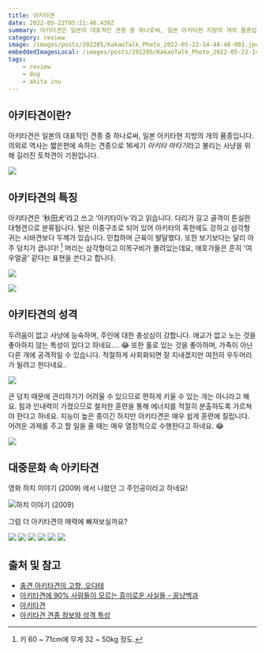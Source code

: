 ```yaml
---
title: 아키타견
date: 2022-05-22T05:21:48.438Z
summary: 아키타견은 일본의 대표적인 견종 중 하나로써, 일본 아키타현 지방의 개의 품종입니다. 의외로 역사는 짧은편에 속하는 견종으로 16세기 아키타 마타기라고 불리는 사냥을 위해 길러진 토착견이 기원입니다.
category: review
image: /images/posts/202205/KakaoTalk_Photo_2022-05-22-14-48-48-001.jpeg
embeddedImagesLocal: /images/posts/202205/KakaoTalk_Photo_2022-05-22-14-48-48-001.jpeg
tags:
    - review
    - dog
    - akita inu
---
```


## 아키타견이란?

아키타견은 일본의 대표적인 견종 중 하나로써, 일본 아키타현 지방의 개의 품종입니다. 의외로 역사는 짧은편에 속하는 견종으로 16세기 *아키타 마타기*라고 불리는 사냥을 위해 길러진 토착견이 기원입니다.

![](/images/posts/202205/KakaoTalk_Photo_2022-05-22-14-48-49-002.jpeg)

## 아키타견의 특징

아키타견은 ‘秋田犬’라고 쓰고 ‘아키타이누’라고 읽습니다. 다리가 길고 골격이 튼실한 대형견으로 분류됩니다.
털은 이중구조로 되어 있어 아키타의 혹한에도 강하고 삼각형 귀는 시바견보다 두께가 있습니다.
민첩하며 근육이 발달했다. 또한 보기보다는 달리 아주 덩치가 큽니다! [^1] 머리는 삼각형이고 이목구비가 몰려있는데요, 애호가들은 흔히 '여우얼굴' 같다는 표현을 쓴다고 합니다.

![](/images/posts/202205/KakaoTalk_Photo_2022-05-22-14-48-49-006.jpeg)

[^1]: 키 60 ~ 71cm에 무게 32 ~ 50kg 정도.

![](/images/posts/202205/KakaoTalk_Photo_2022-05-22-14-48-49-003.jpeg)

## 아키타견의 성격

두려움이 없고 사냥에 능숙하며, 주인에 대한 충성심이 강합니다. 애교가 없고 노는 것을 좋아하지 않는 특성이 있다고 하네요.... 😂
또한 홀로 있는 것을 좋아하며, 가족이 아닌 다른 개에 공격적일 수 있습니다. 적절하게 사회화되면 잘 지내겠지만 여전히 우두머리가 될려고 한다네요..

![](/images/posts/202205/KakaoTalk_Photo_2022-05-22-14-48-49-004.jpeg)

큰 덩치 때문에 관리하기가 어려울 수 있으므로 편하게 키울 수 있는 개는 아니라고 해요. 힘과 인내력이 가졌으므로 철저한 훈련을 통해 에너지를 적절히 분출하도록 가르쳐야 한다고 하네요. 지능이 높은 종이긴 하지만 아키타견은 매우 쉽게 훈련에 질립니다. 어려운 과제를 주고 할 일을 줄 때는 매우 열정적으로 수행한다고 하네요. 😂

![](/images/posts/202205/KakaoTalk_Photo_2022-05-22-14-48-49-005.jpeg)

## 대중문화 속 아키타견

영화 하치 이야기 (2009) 에서 나왔던 그 주인공이라고 하네요!

![하치 이야기 (2009)](https://m.media-amazon.com/images/M/MV5BNzE4NDg5OWMtMzg3NC00ZDRjLTllMDMtZTRjNWZmNjBmMGZlXkEyXkFqcGdeQXVyMTMxODk2OTU@._V1_.jpg)

그럼 더 아키타견의 매력에 빠져보실까요?

![](/images/posts/202205/KakaoTalk_Photo_2022-05-22-14-48-49-007.jpeg)
![](/images/posts/202205/KakaoTalk_Photo_2022-05-22-14-48-49-008.jpeg)
![](/images/posts/202205/KakaoTalk_Photo_2022-05-22-14-48-49-009.jpeg)
![](/images/posts/202205/KakaoTalk_Photo_2022-05-22-14-48-49-010.jpeg)
![](/images/posts/202205/KakaoTalk_Photo_2022-05-22-14-48-49-011.jpeg)
![](/images/posts/202205/KakaoTalk_Photo_2022-05-22-14-48-49-012.jpeg)

## 출처 및 참고

- [충견 아키타견의 고향, 오다테](https://stayakita.com/ko/akita-stories/akita-dog-ko)
- [아키타견에 90% 사람들이 모르는 흥미로운 사실들 - 꽁냥백과](https://tnswns88888.tistory.com/153)
- [아키타견](https://namu.wiki/w/%EC%95%84%ED%82%A4%ED%83%80%EA%B2%AC)
- [아키타견 견종 정보와 성격 특성](https://www.hillspet.co.kr/dog-care/dog-breeds/akita)
